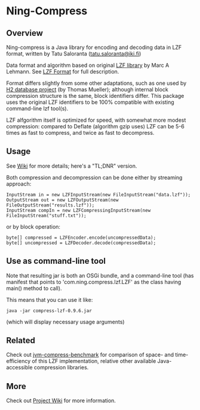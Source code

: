 # Ning-Compress

## Overview

Ning-compress is a Java library for encoding and decoding data in LZF format, written by Tatu Saloranta (tatu.saloranta@iki.fi)

Data format and algorithm based on original [LZF library](http://freshmeat.net/projects/liblzf) by Marc A Lehmann. See [LZF Format](compress/wiki/LZFFormat) for full description.

Format differs slightly from some other adaptations, such as one used by [H2 database project](http://www.h2database.com) (by Thomas Mueller); although internal block compression structure is the same, block identifiers differ.
This package uses the original LZF identifiers to be 100% compatible with existing command-line lzf tool(s).

LZF alfgorithm itself is optimized for speed, with somewhat more modest compression: compared to Deflate (algorithm gzip uses) LZF can be 5-6 times as fast to compress, and twice as fast to decompress.

## Usage

See [Wiki](compress/wiki) for more details; here's a "TL;DNR" version.

Both compression and decompression can be done either by streaming approach:

    InputStream in = new LZFInputStream(new FileInputStream("data.lzf"));
    OutputStream out = new LZFOutputStream(new FileOutputStream("results.lzf"));
    InputStream compIn = new LZFCompressingInputStream(new FileInputStream("stuff.txt"));

or by block operation:

    byte[] compressed = LZFEncoder.encode(uncompressedData);
    byte[] uncompressed = LZFDecoder.decode(compressedData);

## Use as command-line tool

Note that resulting jar is both an OSGi bundle, and a command-line tool (has manifest that points to 'com.ning.compress.lzf.LZF' as the class having main() method to call).

This means that you can use it like:

    java -jar compress-lzf-0.9.6.jar
  
(which will display necessary usage arguments)

## Related

Check out [jvm-compress-benchmark](https://github.com/ning/jvm-compressor-benchmark) for comparison of space- and time-efficiency of this LZF implementation, relative other available Java-accessible compression libraries.

## More

Check out [Project Wiki](https://github.com/ning/compress/wiki) for more information.

